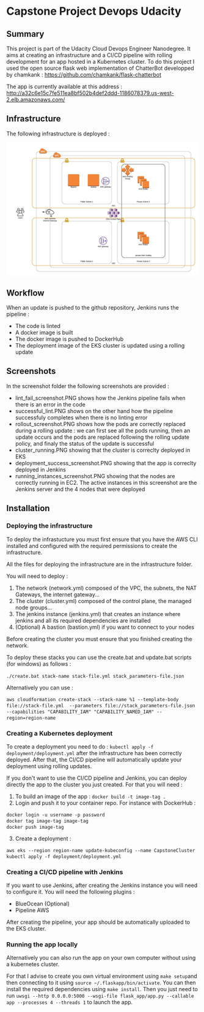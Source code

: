 # Capstone Project Devops Udacity

## Summary

This project is part of the Udacity Cloud Devops Engineer Nanodegree.
It aims at creating an infrastructure and a CI/CD pipeline with rolling development for an app hosted in a Kubernetes cluster.
To do this project I used the open source flask web implementation of ChatterBot developped by chamkank : https://github.com/chamkank/flask-chatterbot

The app is currently available at this address : http://a32c6e15c7fe511ea8bf502b4def2ddd-1186078379.us-west-2.elb.amazonaws.com/
## Infrastructure

The following infrastructure is deployed :

![Chart of infrastructure](https://github.com/Bolobolobob/capstone-project-devops-udacity/blob/master/CapstoneChart.jpeg)

## Workflow

When an update is pushed to the github repository, Jenkins runs the pipeline :
* The code is linted
* A docker image is built
* The docker image is pushed to DockerHub
* The deployment image of the EKS cluster is updated using a rolling update

## Screenshots

In the screenshot folder the following screenshots are provided :
* lint_fail_screenshot.PNG shows how the Jenkins pipeline fails when there is an error in the code
* successful_lint.PNG shows on the other hand how the pipeline successfuly completes when there is no linting error
* rollout_screenshot.PNG shows how the pods are correctly replaced during a rolling update : we can first see all the pods running, then an update occurs and the pods are replaced following the rolling update policy, and finaly the status of the update is successful
* cluster_running.PNG showing that the cluster is correclty deployed in EKS
* deployment_success_screenshot.PNG showing that the app is correclty deployed in Jenkins
* running_instances_screenshot.PNG showing that the nodes are correctly running in EC2. The active instances in this screenshot are the Jenkins server and the 4 nodes that were deployed

## Installation

### Deploying the infrastructure

To deploy the infrastucture you must first ensure that you have the AWS CLI installed and configured with the required permissions to create the infrastructure.

All the files for deploying the infrastructure are in the infrastructure folder.

You will need to deploy :
1. The network (network.yml) composed of the VPC, the subnets, the NAT Gateways, the internet gateway...
2. The cluster (cluster.yml) composed of the control plane, the managed node groups...
3. The jenkins instance (jenkins.yml) that creates an instance where jenkins and all its required dependencies are installed
4. (Optional) A bastion (bastion.yml) if you want to connect to your nodes

Before creating the cluster you must ensure that you finished creating the network.

To deploy these stacks you can use the create.bat and update.bat scripts (for windows) as follows :

`./create.bat stack-name stack-file.yml stack_parameters-file.json`

Alternatively you can use :

```
aws cloudformation create-stack --stack-name %1 --template-body file://stack-file.yml  --parameters file://stack_parameters-file.json --capabilities "CAPABILITY_IAM" "CAPABILITY_NAMED_IAM" --region=region-name
```

### Creating a Kubernetes deployment

To create a deployment you need to do : `kubectl apply -f deployment/deployment.yml` after the infrastructure has been correctly deployed.
After that, the CI/CD pipeline will automatically update your deployment using rolling updates.

If you don't want to use the CI/CD pipeline and Jenkins, you can deploy directly the app to the cluster you just created. For that you will need :

1. To build an image of the app : `docker build -t image-tag .`
2. Login and push it to your container repo. For instance with DockerHub :
```
docker login -u username -p password
docker tag image-tag image-tag
docker push image-tag
```
3. Create a deployment :
```
aws eks --region region-name update-kubeconfig --name CapstoneCluster
kubectl apply -f deployment/deployment.yml
```

### Creating a CI/CD pipeline with Jenkins

If you want to use Jenkins, after creating the Jenkins instance you will need to configure it.
You will need the following plugins :

* BlueOcean (Optional)
* Pipeline AWS

After creating the pipeline, your app should be automatically uploaded to the EKS cluster.

### Running the app locally

Alternatively you can also run the app on your own computer without using a kubernetes cluster.

For that I advise to create you own virtual environment using `make setup`and then connecting to it using `source ~/.flaskapp/bin/activate`.
You can then install the required dependencies using `make install`.
Then you just need to run `uwsgi --http 0.0.0.0:5000 --wsgi-file flask_app/app.py --callable app --processes 4 --threads 1` to launch the app.


